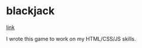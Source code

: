 # blackjack

[link](https://adnjoo.github.io/blackjack)

I wrote this game to work on my HTML/CSS/JS skills.
